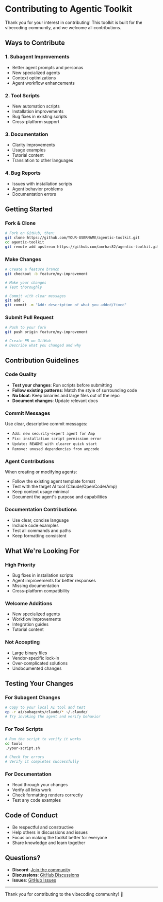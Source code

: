 # Contributing to Agentic Toolkit

Thank you for your interest in contributing! This toolkit is built for the vibecoding community, and we welcome all contributions.

## Ways to Contribute

### 1. Subagent Improvements
- Better agent prompts and personas
- New specialized agents
- Context optimizations
- Agent workflow enhancements

### 2. Tool Scripts
- New automation scripts
- Installation improvements
- Bug fixes in existing scripts
- Cross-platform support

### 3. Documentation
- Clarity improvements
- Usage examples
- Tutorial content
- Translation to other languages

### 4. Bug Reports
- Issues with installation scripts
- Agent behavior problems
- Documentation errors

## Getting Started

### Fork & Clone
```bash
# Fork on GitHub, then:
git clone https://github.com/YOUR-USERNAME/agentic-toolkit.git
cd agentic-toolkit
git remote add upstream https://github.com/amrhas82/agentic-toolkit.git
```

### Make Changes
```bash
# Create a feature branch
git checkout -b feature/my-improvement

# Make your changes
# Test thoroughly

# Commit with clear messages
git add .
git commit -m "Add: description of what you added/fixed"
```

### Submit Pull Request
```bash
# Push to your fork
git push origin feature/my-improvement

# Create PR on GitHub
# Describe what you changed and why
```

## Contribution Guidelines

### Code Quality
- **Test your changes**: Run scripts before submitting
- **Follow existing patterns**: Match the style of surrounding code
- **No bloat**: Keep binaries and large files out of the repo
- **Document changes**: Update relevant docs

### Commit Messages
Use clear, descriptive commit messages:
- `Add: new security-expert agent for Amp`
- `Fix: installation script permission error`
- `Update: README with clearer quick start`
- `Remove: unused dependencies from ampcode`

### Agent Contributions
When creating or modifying agents:
- Follow the existing agent template format
- Test with the target AI tool (Claude/OpenCode/Amp)
- Keep context usage minimal
- Document the agent's purpose and capabilities

### Documentation Contributions
- Use clear, concise language
- Include code examples
- Test all commands and paths
- Keep formatting consistent

## What We're Looking For

### High Priority
- Bug fixes in installation scripts
- Agent improvements for better responses
- Missing documentation
- Cross-platform compatibility

### Welcome Additions
- New specialized agents
- Workflow improvements
- Integration guides
- Tutorial content

### Not Accepting
- Large binary files
- Vendor-specific lock-in
- Over-complicated solutions
- Undocumented changes

## Testing Your Changes

### For Subagent Changes
```bash
# Copy to your local AI tool and test
cp -r ai/subagents/claude/* ~/.claude/
# Try invoking the agent and verify behavior
```

### For Tool Scripts
```bash
# Run the script to verify it works
cd tools
./your-script.sh

# Check for errors
# Verify it completes successfully
```

### For Documentation
- Read through your changes
- Verify all links work
- Check formatting renders correctly
- Test any code examples

## Code of Conduct

- Be respectful and constructive
- Help others in discussions and issues
- Focus on making the toolkit better for everyone
- Share knowledge and learn together

## Questions?

- **Discord**: [Join the community](https://discord.gg/SDaSrH3J8d)
- **Discussions**: [GitHub Discussions](https://github.com/amrhas82/agentic-toolkit/discussions)
- **Issues**: [GitHub Issues](https://github.com/amrhas82/agentic-toolkit/issues)

---

Thank you for contributing to the vibecoding community! 🙏
